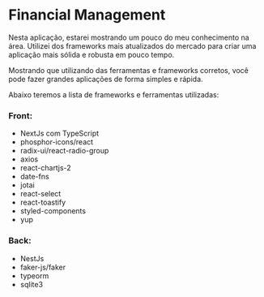 
# Financial Management

Nesta aplicação, estarei mostrando um pouco do meu conhecimento na área. Utilizei dos frameworks mais atualizados do mercado para criar uma aplicação mais sólida e robusta em pouco tempo.

Mostrando que utilizando das ferramentas e frameworks corretos, você pode fazer grandes aplicações de forma simples e rápida.

Abaixo teremos a lista de frameworks e ferramentas utilizadas:

### Front:

- NextJs com TypeScript
- phosphor-icons/react
- radix-ui/react-radio-group
- axios
- react-chartjs-2
- date-fns
- jotai
- react-select
- react-toastify
- styled-components
- yup

### Back:

- NestJs
- faker-js/faker
- typeorm
- sqlite3
